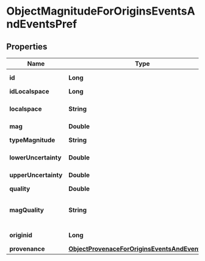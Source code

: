 

# ObjectMagnitudeForOriginsEventsAndEventsPref


## Properties

| Name | Type | Description | Notes |
|------------ | ------------- | ------------- | -------------|
|**id** | **Long** | Unique incremental id | bigint(20) |  [optional] |
|**idLocalspace** | **Long** | Localspace Id | bigint(19) |  [optional] |
|**localspace** | **String** | Localspace name. i.e. hew1_mole, endeavour_mole | char(255) |  [optional] |
|**mag** | **Double** | Magnitude value | double |  [optional] |
|**typeMagnitude** | **String** | Type of the magnitude | varchar(255) |  [optional] |
|**lowerUncertainty** | **Double** | Magnitude lower_uncertainty | double |  [optional] |
|**upperUncertainty** | **Double** | Magnitude upper_uncertainty | double |  [optional] |
|**quality** | **Double** | quality | double |  [optional] |
|**magQuality** | **String** | INGV quality code of the magnitude (computed by ew2moledb) | char(2) |  [optional] |
|**originid** | **Long** | Unique incremental id | bigint(20) |  [optional] |
|**provenance** | [**ObjectProvenaceForOriginsEventsAndEventsPref**](ObjectProvenaceForOriginsEventsAndEventsPref.md) |  |  [optional] |



